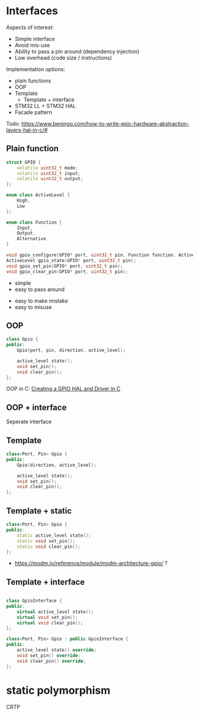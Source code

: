 # Interfaces


Aspects of interest:
* Simple interface
* Avoid mis-use
* Ability to pass a pin around (dependency injection)
* Low overhead (code size / instructions)

Implementation options:
* plain functions
* OOP
* Template
  * Template + interface
* STM32 LL + STM32 HAL
* Facade pattern

Todo:
https://www.beningo.com/how-to-write-epic-hardware-abstraction-layers-hal-in-c/#

## Plain function


```c++
struct GPIO {
	volatile uint32_t mode;
	volatile uint32_t input;
	volatile uint32_t output;
};

enum class ActiveLevel {
	High,
	Low
};

enum class Function {
	Input,
	Output,
	Alternative
}

void gpio_configure(GPIO* port, uint32_t pin, Function function, ActiveLevel active);
ActiveLevel gpio_state(GPIO* port, uint32_t pin);
void gpio_set_pin(GPIO* port, uint32_t pin);
void gpio_clear_pin(GPIO* port, uint32_t pin);
```

+ simple
+ easy to pass around
- easy to make mistake
- easy to misuse 

## OOP

```c++
class Gpio {
public:
	Gpio(port, pin, direction, active_level);

	active_level state();
	void set_pin();
	void clear_pin();
};
```

OOP in C: [Creating a GPIO HAL and Driver in C](https://www.embeddedrelated.com/showarticle/1638.php)

## OOP + interface

Seperate interface

## Template

```c++
class<Port, Pin> Gpio {
public:
	Gpio(direction, active_level);

	active_level state();
	void set_pin();
	void clear_pin();
};
```


## Template + static

```c++
class<Port, Pin> Gpio {
public:
	static active_level state();
	static void set_pin();
	static void clear_pin();
};
```

* https://modm.io/reference/module/modm-architecture-gpio/ ?

## Template + interface

```c++

class GpioInterface {
public:
	virtual active_level state();
	virtual void set_pin();
	virtual void clear_pin();
};

class<Port, Pin> Gpio : public GpioInterface {
public:
	active_level state() override;
	void set_pin() override;
	void clear_pin() override;
};

```

# static polymorphism

CRTP
